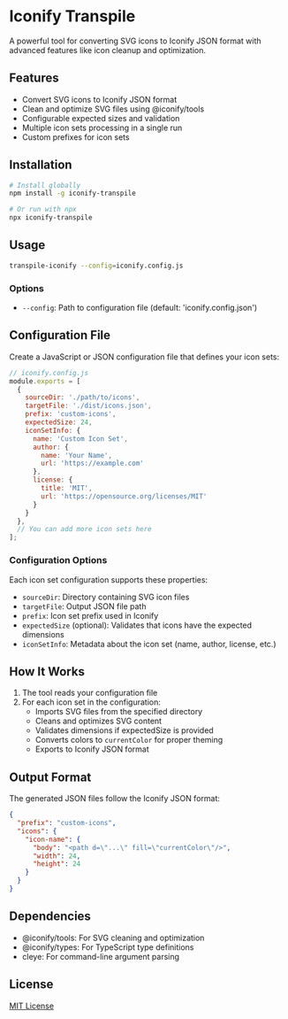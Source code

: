# Iconify Transpile

A powerful tool for converting SVG icons to Iconify JSON format with advanced features like icon cleanup and optimization.

## Features

- Convert SVG icons to Iconify JSON format
- Clean and optimize SVG files using @iconify/tools
- Configurable expected sizes and validation
- Multiple icon sets processing in a single run
- Custom prefixes for icon sets

## Installation

```bash
# Install globally
npm install -g iconify-transpile

# Or run with npx
npx iconify-transpile
```

## Usage

```bash
transpile-iconify --config=iconify.config.js
```

### Options

- `--config`: Path to configuration file (default: 'iconify.config.json')

## Configuration File

Create a JavaScript or JSON configuration file that defines your icon sets:

```js
// iconify.config.js
module.exports = [
  {
    sourceDir: './path/to/icons',
    targetFile: './dist/icons.json',
    prefix: 'custom-icons',
    expectedSize: 24,
    iconSetInfo: {
      name: 'Custom Icon Set',
      author: {
        name: 'Your Name',
        url: 'https://example.com'
      },
      license: {
        title: 'MIT',
        url: 'https://opensource.org/licenses/MIT'
      }
    }
  },
  // You can add more icon sets here
];
```

### Configuration Options

Each icon set configuration supports these properties:

- `sourceDir`: Directory containing SVG icon files
- `targetFile`: Output JSON file path
- `prefix`: Icon set prefix used in Iconify
- `expectedSize` (optional): Validates that icons have the expected dimensions
- `iconSetInfo`: Metadata about the icon set (name, author, license, etc.)

## How It Works

1. The tool reads your configuration file
2. For each icon set in the configuration:
   - Imports SVG files from the specified directory
   - Cleans and optimizes SVG content
   - Validates dimensions if expectedSize is provided
   - Converts colors to `currentColor` for proper theming
   - Exports to Iconify JSON format

## Output Format

The generated JSON files follow the Iconify JSON format:

```json
{
  "prefix": "custom-icons",
  "icons": {
    "icon-name": {
      "body": "<path d=\"...\" fill=\"currentColor\"/>",
      "width": 24,
      "height": 24
    }
  }
}
```

## Dependencies

- @iconify/tools: For SVG cleaning and optimization
- @iconify/types: For TypeScript type definitions
- cleye: For command-line argument parsing

## License

[MIT License](https://opensource.org/licenses/MIT)
